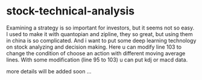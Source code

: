 # stock-technical-analysis

Examining a strategy is so important for investors, but it seems not so easy. I used to make it with quantopian and zipline, they so great, but using them in china is so complicated. And i want to put some deep learning technology on stock analyzing and decision making. Here u can modify line 103 to change the condition of choose an action with different moving average lines. With some modification (line 95 to 103) u can put kdj or macd data. 

more details will be added soon ...
